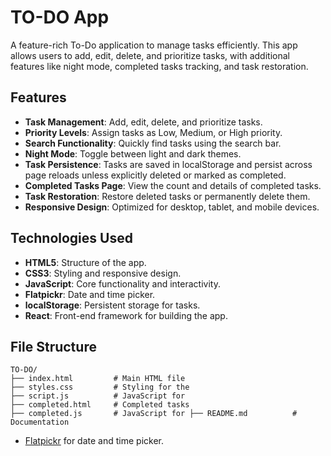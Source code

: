 # TO-DO App

A feature-rich To-Do application to manage tasks efficiently. This app allows users to add, edit, delete, and prioritize tasks, with additional features like night mode, completed tasks tracking, and task restoration.

## Features

- **Task Management**: Add, edit, delete, and prioritize tasks.
- **Priority Levels**: Assign tasks as Low, Medium, or High priority.
- **Search Functionality**: Quickly find tasks using the search bar.
- **Night Mode**: Toggle between light and dark themes.
- **Task Persistence**: Tasks are saved in localStorage and persist across page reloads unless explicitly deleted or marked as completed.
- **Completed Tasks Page**: View the count and details of completed tasks.
- **Task Restoration**: Restore deleted tasks or permanently delete them.
- **Responsive Design**: Optimized for desktop, tablet, and mobile devices.

## Technologies Used

- **HTML5**: Structure of the app.
- **CSS3**: Styling and responsive design.
- **JavaScript**: Core functionality and interactivity.
- **Flatpickr**: Date and time picker.
- **localStorage**: Persistent storage for tasks.
- **React**: Front-end framework for building the app.

## File Structure

```
TO-DO/
├── index.html         # Main HTML file 
├── styles.css         # Styling for the 
├── script.js          # JavaScript for 
├── completed.html     # Completed tasks 
├── completed.js       # JavaScript for ├── README.md          # Documentation
```


- [Flatpickr](https://flatpickr.js.org/) for date and time picker.
